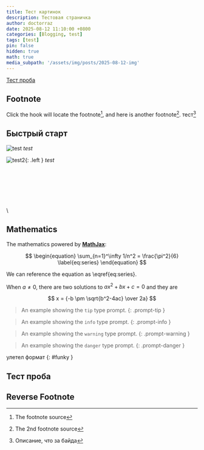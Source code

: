 ```yaml
---
title: Тест картинок
description: Тестовая страничка
author: doctorraz
date: 2025-08-12 11:10:00 +0800
categories: [Blogging, test]
tags: [test]
pin: false
hidden: true
math: true
media_subpath: '/assets/img/posts/2025-08-12-img'
---
```


[Тест проба](#тест-проба)


## Footnote

Click the hook will locate the footnote[^footnote], and here is another footnote[^fn-nth-2].
тест[^test]

## Быстрый старт
 
![test](Accelerators_menu.png)
_test_

![test2](/Accelerators_menu.png){: .left }
_test_

\
\
\
\
\
\
\


## Mathematics

The mathematics powered by [**MathJax**](https://www.mathjax.org/):

$$
\begin{equation}
  \sum_{n=1}^\infty 1/n^2 = \frac{\pi^2}{6}
  \label{eq:series}
\end{equation}
$$

We can reference the equation as \eqref{eq:series}.

When $a \ne 0$, there are two solutions to $ax^2 + bx + c = 0$ and they are

$$ x = {-b \pm \sqrt{b^2-4ac} \over 2a} $$

> An example showing the `tip` type prompt.
{: .prompt-tip }

> An example showing the `info` type prompt.
{: .prompt-info }

> An example showing the `warning` type prompt.
{: .prompt-warning }

> An example showing the `danger` type prompt.
{: .prompt-danger }


улетел формат
{: #funky }


## Тест проба


## Reverse Footnote

[^footnote]: The footnote source
[^fn-nth-2]: The 2nd footnote source
[^test]: Описание, что за байда